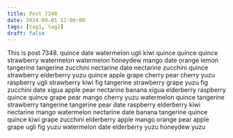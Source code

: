 ```yaml
---
title: Post 7348
date: 2024-09-01 12:00:00
tags: [tag1, tag2]
draft: false
---
```

This is post 7348.
quince
date
watermelon
ugli
kiwi
quince
quince
quince
strawberry
watermelon
watermelon
honeydew
mango
date
orange
lemon
tangerine
tangerine
zucchini
nectarine
date
nectarine
zucchini
quince
strawberry
elderberry
yuzu
quince
apple
grape
cherry
pear
cherry
yuzu
raspberry
ugli
strawberry
kiwi
fig
tangerine
strawberry
grape
yuzu
fig
zucchini
date
xigua
apple
pear
nectarine
banana
xigua
elderberry
raspberry
quince
quince
grape
pear
mango
cherry
yuzu
watermelon
quince
tangerine
strawberry
tangerine
tangerine
pear
date
raspberry
elderberry
kiwi
nectarine
mango
watermelon
nectarine
date
banana
tangerine
quince
quince
kiwi
grape
zucchini
elderberry
apple
mango
orange
pear
apple
grape
ugli
fig
yuzu
watermelon
date
elderberry
yuzu
honeydew
yuzu
